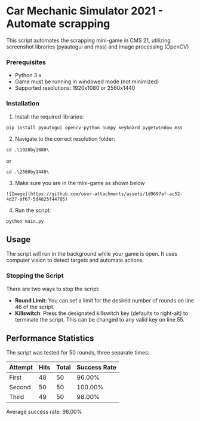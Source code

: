 # Car Mechanic Simulator 2021 - Automate scrapping

This script automates the scrapping mini-game in CMS 21, utilizing screenshot libraries (pyautogui and mss) and image processing (OpenCV)

### Prerequisites
- Python 3.x
- Game must be running in windowed mode (not minimized)
- Supported resolutions: 1920x1080 or 2560x1440

### Installation

1. Install the required libraries:
```
pip install pyautogui opencv-python numpy keyboard pygetwindow mss
```

2. Navigate to the correct resolution folder:
```
cd .\1920by1080\
```
or
```
cd .\2560by1440\
```
3. Make sure you are in the mini-game as shown below
```
![Image](https://github.com/user-attachments/assets/1d9697af-ac52-4d27-af67-5d4825f44705)
```
4. Run the script:
```
python main.py
```

## Usage

The script will run in the background while your game is open. It uses computer vision to detect targets and automate actions.

### Stopping the Script

There are two ways to stop the script:
- **Round Limit**: You can set a limit for the desired number of rounds on line 46 of the script.
- **Killswitch**: Press the designated killswitch key (defaults to right-alt) to terminate the script. This can be changed to any valid key on line 55.

## Performance Statistics

The script was tested for 50 rounds, three separate times:

| Attempt | Hits | Total | Success Rate |
|---------|------|-------|-------------|
| First   | 48   | 50    | 96.00%      |
| Second  | 50   | 50    | 100.00%     |
| Third   | 49   | 50    | 98.00%      |

Average success rate: 98.00%
